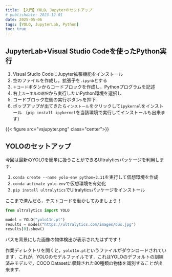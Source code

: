 ```yaml
---
title: 【入門】YOLO，Jupyterのセットアップ
# publishdate: 2023-12-01
date: 2025-05-06
tags: [YOLO, JupyterLab, Python]
toc: true
---
```


## JupyterLab+Visual Studio Codeを使ったPython実行

1. Visual Studio CodeにJupyter拡張機能をインストール
2. 空のファイルを作成し，拡張子を```.ipynb```とする
3. ```＋コード```ボタンからコードブロックを作成し，Pythonプログラムを記述
4. 右上```カーネルの選択```から実行したいPython環境を選択し
5. コードブロック左側の実行ボタン```▷```を押下
6. ポップアップが出てきたら```インストール```をクリックして```ipykernel```をインストール
   （```pip install ipykernel```を当該環境で実行してインストールも出来ます）

{{< figure src="vsjupyter.png" class="center">}}

## YOLOのセットアップ

今回は最新のYOLOを簡単に扱うことができるUltralyticsパッケージを利用します．

1. ```conda create --name yolo-env python=3.11```を実行して仮想環境を作成
2. ```conda activate yolo-env```で仮想環境を有効化
3. ```pip install ultralytics```でUltralyticsパッケージをインストール

ここまで済んだら，テストコードを動かしてみましょう！

```python
from ultralytics import YOLO

model = YOLO("yolo11n.pt")
results = model("https://ultralytics.com/images/bus.jpg")
results[0].show()
```

バスを背景にした画像の物体検出が表示されたはずです！

作業ディレクトリを開くと，```yolo11n.pt```というファイルがダウンロードされています．これが，YOLOのモデルファイルです．これはYOLOのデフォルトの訓練済みモデルで，COCO Datasetに収録された80種類の物体を識別することが出来ます．
